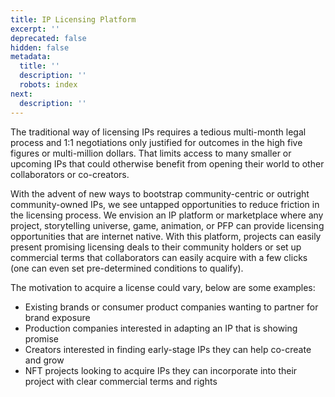 ```yaml
---
title: IP Licensing Platform
excerpt: ''
deprecated: false
hidden: false
metadata:
  title: ''
  description: ''
  robots: index
next:
  description: ''
---
```

The traditional way of licensing IPs requires a tedious multi-month legal process and 1:1 negotiations only justified for outcomes in the high five figures or multi-million dollars. That limits access to many smaller or upcoming IPs that could otherwise benefit from opening their world to other collaborators or co-creators.

With the advent of new ways to bootstrap community-centric or outright community-owned IPs, we see untapped opportunities to reduce friction in the licensing process. We envision an IP platform or marketplace where any project, storytelling universe, game, animation, or PFP can provide licensing opportunities that are internet native. With this platform, projects can easily present promising licensing deals to their community holders or set up commercial terms that collaborators can easily acquire with a few clicks (one can even set pre-determined conditions to qualify).

The motivation to acquire a license could vary, below are some examples:

- Existing brands or consumer product companies wanting to partner for brand exposure
- Production companies interested in adapting an IP that is showing promise
- Creators interested in finding early-stage IPs they can help co-create and grow
- NFT projects looking to acquire IPs they can incorporate into their project with clear commercial terms and rights